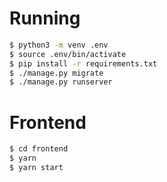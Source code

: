 # Running

```bash
$ python3 -m venv .env
$ source .env/bin/activate
$ pip install -r requirements.txt
$ ./manage.py migrate
$ ./manage.py runserver
```

# Frontend
```bash
$ cd frontend
$ yarn
$ yarn start
```
